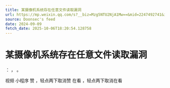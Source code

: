 ```yaml
---
title: 某摄像机系统存在任意文件读取漏洞
url: https://mp.weixin.qq.com/s?__biz=Mzg5NTU2NjA1Mw==&mid=2247492741&idx=1&sn=034e5d529304de4e4b75ea6e90382f06
source: Doonsec's feed
date: 2024-09-09
fetch_date: 2025-10-06T18:20:54.128758
---
```


# 某摄像机系统存在任意文件读取漏洞

：
，
。

视频
小程序
赞
，轻点两下取消赞
在看
，轻点两下取消在看